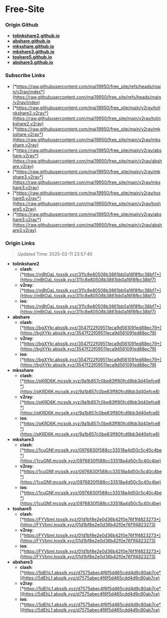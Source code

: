 # Free-Site

### Origin Github

- [**tolinkshare2.github.io**](https://github.com/tolinkshare2/tolinkshare2.github.io)
- [**abshare.github.io**](https://github.com/abshare/abshare.github.io)
- [**mksshare.github.io**](https://github.com/mksshare/mksshare.github.io)
- [**mkshare3.github.io**](https://github.com/mkshare3/mkshare3.github.io)
- [**toshare5.github.io**](https://github.com/toshare5/toshare5.github.io)
- [**abshare3.github.io**](https://github.com/abshare3/abshare3.github.io)

### Subscribe Links

- [*https://raw.githubusercontent.com/mai19950/free_site/refs/heads/main/v2ray/index*](https://raw.githubusercontent.com/mai19950/free_site/refs/heads/main/v2ray/index)
- [*https://raw.githubusercontent.com/mai19950/free_site/main/v2ray/tolinkshare2.v2ray*](https://raw.githubusercontent.com/mai19950/free_site/main/v2ray/tolinkshare2.v2ray)
- [*https://raw.githubusercontent.com/mai19950/free_site/main/v2ray/mksshare.v2ray*](https://raw.githubusercontent.com/mai19950/free_site/main/v2ray/mksshare.v2ray)
- [*https://raw.githubusercontent.com/mai19950/free_site/main/v2ray/abshare.v2ray*](https://raw.githubusercontent.com/mai19950/free_site/main/v2ray/abshare.v2ray)
- [*https://raw.githubusercontent.com/mai19950/free_site/main/v2ray/mkshare3.v2ray*](https://raw.githubusercontent.com/mai19950/free_site/main/v2ray/mkshare3.v2ray)
- [*https://raw.githubusercontent.com/mai19950/free_site/main/v2ray/toshare5.v2ray*](https://raw.githubusercontent.com/mai19950/free_site/main/v2ray/toshare5.v2ray)
- [*https://raw.githubusercontent.com/mai19950/free_site/main/v2ray/abshare3.v2ray*](https://raw.githubusercontent.com/mai19950/free_site/main/v2ray/abshare3.v2ray)

### Origin Links

> Updated Time: 2025-02-11 23:57:40

- **tolinkshare2**
  - **clash**: [*https://mBtOaL.tosslk.xyz/311c8e80508b3861bb0a16f8fbc38bf7*](https://mBtOaL.tosslk.xyz/311c8e80508b3861bb0a16f8fbc38bf7)
  - **v2ray**: [*https://mBtOaL.tosslk.xyz/311c8e80508b3861bb0a16f8fbc38bf7*](https://mBtOaL.tosslk.xyz/311c8e80508b3861bb0a16f8fbc38bf7)
  - **ios**: [*https://mBtOaL.tosslk.xyz/311c8e80508b3861bb0a16f8fbc38bf7*](https://mBtOaL.tosslk.xyz/311c8e80508b3861bb0a16f8fbc38bf7)
- **abshare**
  - **clash**: [*https://bgXYkr.absslk.xyz/3547f22f09511eca9d561091ed88ec79*](https://bgXYkr.absslk.xyz/3547f22f09511eca9d561091ed88ec79)
  - **v2ray**: [*https://bgXYkr.absslk.xyz/3547f22f09511eca9d561091ed88ec79*](https://bgXYkr.absslk.xyz/3547f22f09511eca9d561091ed88ec79)
  - **ios**: [*https://bgXYkr.absslk.xyz/3547f22f09511eca9d561091ed88ec79*](https://bgXYkr.absslk.xyz/3547f22f09511eca9d561091ed88ec79)
- **mksshare**
  - **clash**: [*https://pKRD6K.mcsslk.xyz/9a1b857c0be83ff80fcd9bb3d40efce8*](https://pKRD6K.mcsslk.xyz/9a1b857c0be83ff80fcd9bb3d40efce8)
  - **v2ray**: [*https://pKRD6K.mcsslk.xyz/9a1b857c0be83ff80fcd9bb3d40efce8*](https://pKRD6K.mcsslk.xyz/9a1b857c0be83ff80fcd9bb3d40efce8)
  - **ios**: [*https://pKRD6K.mcsslk.xyz/9a1b857c0be83ff80fcd9bb3d40efce8*](https://pKRD6K.mcsslk.xyz/9a1b857c0be83ff80fcd9bb3d40efce8)
- **mkshare3**
  - **clash**: [*https://1cuGNf.mcsslk.xyz/0976830f588cc33518a4d50c5c40c4be*](https://1cuGNf.mcsslk.xyz/0976830f588cc33518a4d50c5c40c4be)
  - **v2ray**: [*https://1cuGNf.mcsslk.xyz/0976830f588cc33518a4d50c5c40c4be*](https://1cuGNf.mcsslk.xyz/0976830f588cc33518a4d50c5c40c4be)
  - **ios**: [*https://1cuGNf.mcsslk.xyz/0976830f588cc33518a4d50c5c40c4be*](https://1cuGNf.mcsslk.xyz/0976830f588cc33518a4d50c5c40c4be)
- **toshare5**
  - **clash**: [*https://FYVbmi.tosslk.xyz/01d1bf8e2e0d36b42f0e76f1f4823273*](https://FYVbmi.tosslk.xyz/01d1bf8e2e0d36b42f0e76f1f4823273)
  - **v2ray**: [*https://FYVbmi.tosslk.xyz/01d1bf8e2e0d36b42f0e76f1f4823273*](https://FYVbmi.tosslk.xyz/01d1bf8e2e0d36b42f0e76f1f4823273)
  - **ios**: [*https://FYVbmi.tosslk.xyz/01d1bf8e2e0d36b42f0e76f1f4823273*](https://FYVbmi.tosslk.xyz/01d1bf8e2e0d36b42f0e76f1f4823273)
- **abshare3**
  - **clash**: [*https://5dEhLf.absslk.xyz/d7575abec4f6f5d465cdd4d9c80ab7ce*](https://5dEhLf.absslk.xyz/d7575abec4f6f5d465cdd4d9c80ab7ce)
  - **v2ray**: [*https://5dEhLf.absslk.xyz/d7575abec4f6f5d465cdd4d9c80ab7ce*](https://5dEhLf.absslk.xyz/d7575abec4f6f5d465cdd4d9c80ab7ce)
  - **ios**: [*https://5dEhLf.absslk.xyz/d7575abec4f6f5d465cdd4d9c80ab7ce*](https://5dEhLf.absslk.xyz/d7575abec4f6f5d465cdd4d9c80ab7ce)
